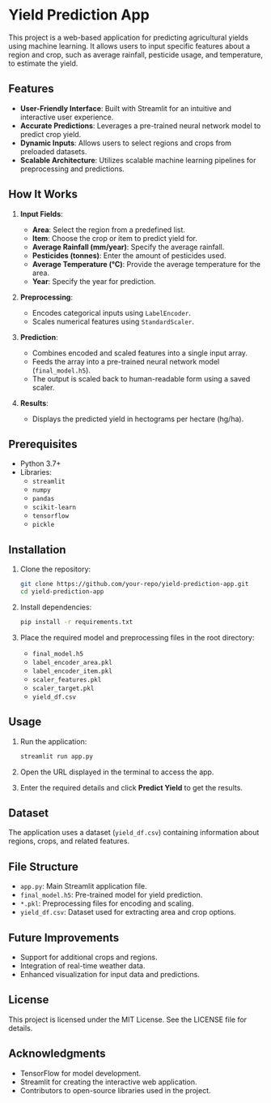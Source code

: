 # Yield Prediction App

This project is a web-based application for predicting agricultural yields using machine learning. It allows users to input specific features about a region and crop, such as average rainfall, pesticide usage, and temperature, to estimate the yield.

## Features

- **User-Friendly Interface**: Built with Streamlit for an intuitive and interactive user experience.
- **Accurate Predictions**: Leverages a pre-trained neural network model to predict crop yield.
- **Dynamic Inputs**: Allows users to select regions and crops from preloaded datasets.
- **Scalable Architecture**: Utilizes scalable machine learning pipelines for preprocessing and predictions.

## How It Works

1. **Input Fields**:
   - **Area**: Select the region from a predefined list.
   - **Item**: Choose the crop or item to predict yield for.
   - **Average Rainfall (mm/year)**: Specify the average rainfall.
   - **Pesticides (tonnes)**: Enter the amount of pesticides used.
   - **Average Temperature (°C)**: Provide the average temperature for the area.
   - **Year**: Specify the year for prediction.

2. **Preprocessing**:
   - Encodes categorical inputs using `LabelEncoder`.
   - Scales numerical features using `StandardScaler`.

3. **Prediction**:
   - Combines encoded and scaled features into a single input array.
   - Feeds the array into a pre-trained neural network model (`final_model.h5`).
   - The output is scaled back to human-readable form using a saved scaler.

4. **Results**:
   - Displays the predicted yield in hectograms per hectare (hg/ha).

## Prerequisites

- Python 3.7+
- Libraries:
  - `streamlit`
  - `numpy`
  - `pandas`
  - `scikit-learn`
  - `tensorflow`
  - `pickle`

## Installation

1. Clone the repository:
   ```bash
   git clone https://github.com/your-repo/yield-prediction-app.git
   cd yield-prediction-app
   ```

2. Install dependencies:
   ```bash
   pip install -r requirements.txt
   ```

3. Place the required model and preprocessing files in the root directory:
   - `final_model.h5`
   - `label_encoder_area.pkl`
   - `label_encoder_item.pkl`
   - `scaler_features.pkl`
   - `scaler_target.pkl`
   - `yield_df.csv`

## Usage

1. Run the application:
   ```bash
   streamlit run app.py
   ```

2. Open the URL displayed in the terminal to access the app.

3. Enter the required details and click **Predict Yield** to get the results.

## Dataset

The application uses a dataset (`yield_df.csv`) containing information about regions, crops, and related features.

## File Structure

- `app.py`: Main Streamlit application file.
- `final_model.h5`: Pre-trained model for yield prediction.
- `*.pkl`: Preprocessing files for encoding and scaling.
- `yield_df.csv`: Dataset used for extracting area and crop options.

## Future Improvements

- Support for additional crops and regions.
- Integration of real-time weather data.
- Enhanced visualization for input data and predictions.

## License

This project is licensed under the MIT License. See the LICENSE file for details.

## Acknowledgments

- TensorFlow for model development.
- Streamlit for creating the interactive web application.
- Contributors to open-source libraries used in the project.
